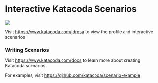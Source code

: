 # Interactive Katacoda Scenarios

[![](http://shields.katacoda.com/katacoda/jdrosa/count.svg)](https://www.katacoda.com/jdrosa "Get your profile on Katacoda.com")

Visit https://www.katacoda.com/jdrosa to view the profile and interactive scenarios

### Writing Scenarios
Visit https://www.katacoda.com/docs to learn more about creating Katacoda scenarios

For examples, visit https://github.com/katacoda/scenario-example
